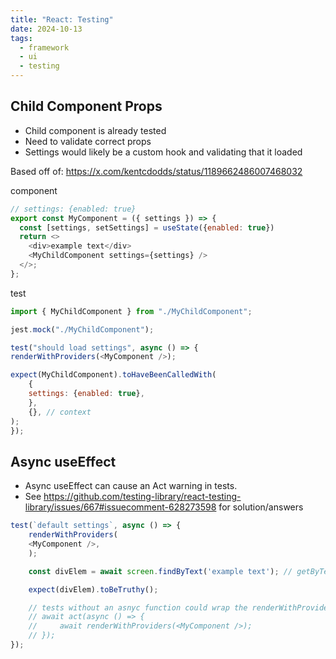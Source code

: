```yaml
---
title: "React: Testing"
date: 2024-10-13
tags:
  - framework
  - ui
  - testing
---
```


## Child Component Props

- Child component is already tested
- Need to validate correct props
- Settings would likely be a custom hook and validating that it loaded

Based off of: https://x.com/kentcdodds/status/1189662486007468032

component

```javascript
// settings: {enabled: true}
export const MyComponent = ({ settings }) => {
  const [settings, setSettings] = useState({enabled: true}) 
  return <>
    <div>example text</div>
    <MyChildComponent settings={settings} />
  </>;
};
```

test

```javascript
import { MyChildComponent } from "./MyChildComponent";

jest.mock("./MyChildComponent");

test("should load settings", async () => {
renderWithProviders(<MyComponent />);

expect(MyChildComponent).toHaveBeenCalledWith(
    {
    settings: {enabled: true},
    },
    {}, // context
);
});
```

## Async useEffect

- Async useEffect can cause an Act warning in tests. 
- See https://github.com/testing-library/react-testing-library/issues/667#issuecomment-628273598 for solution/answers

```javascript
test(`default settings`, async () => {
    renderWithProviders(
    <MyComponent />,
    );

    const divElem = await screen.findByText('example text'); // getByText will throw Act warning if there is async in a useEffect

    expect(divElem).toBeTruthy();

    // tests without an asnyc function could wrap the renderWithProviders
    // await act(async () => {
    //     await renderWithProviders(<MyComponent />);
    // });
});
```